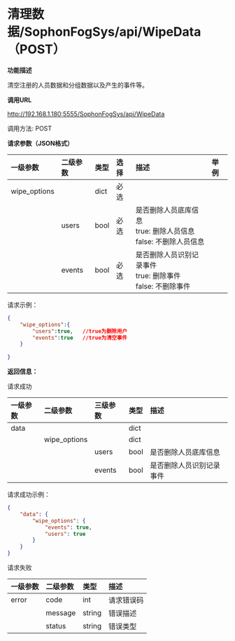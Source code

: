 # 清理数据/SophonFogSys/api/WipeData（POST）

**功能描述**

清空注册的人员数据和分组数据以及产生的事件等。

**调用URL**

http://192.168.1.180:5555/SophonFogSys/api/WipeData

调用方法: POST

**请求参数（JSON格式）**

| 一级参数     | 二级参数 | 类型 | 选择 | 描述                                                         | 举例 |
| :----------- | :------- | :--- | :--- | :----------------------------------------------------------- | :--- |
| wipe_options |          | dict | 必选 |                                                              |      |
|              | users    | bool | 必选 | 是否删除人员底库信息<br />true: 删除人员信息<br />false: 不删除人员信息 |      |
|              | events   | bool | 必选 | 是否删除人员识别记录事件<br />true: 删除事件<br />false: 不删除事件 |      |

请求示例：

```json
{
	"wipe_options":{
		"users":true,   //true为删除用户
		"events":true   //true为清空事件
	}
	
}
```

**返回信息：**

请求成功

| 一级参数 | 二级参数     | 三级参数 | 类型 | 描述                     |
| :------- | :----------- | :------- | :--- | :----------------------- |
| data     |              |          | dict |                          |
|          | wipe_options |          | dict |                          |
|          |              | users    | bool | 是否删除人员底库信息     |
|          |              | events   | bool | 是否删除人员识别记录事件 |

请求成功示例：

```json
{
    "data": {
        "wipe_options": {
            "events": true,
            "users": true
        }
    }
}
```

请求失败

| 一级参数 | 二级参数 | 类型   | 描述       |
| :------- | :------- | :----- | :--------- |
| error    | code     | int    | 请求错误码 |
|          | message  | string | 错误描述   |
|          | status   | string | 错误类型   |


